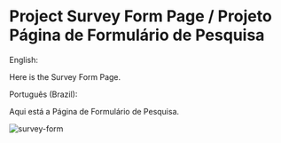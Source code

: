 # Project Survey Form Page / Projeto Página de Formulário de Pesquisa

English:

Here is the Survey Form Page.

Português (Brazil):

Aqui está a Página de Formulário de Pesquisa.

![survey-form](https://user-images.githubusercontent.com/75752123/117853476-da0eb900-b25e-11eb-951a-2b7074033966.jpg)
